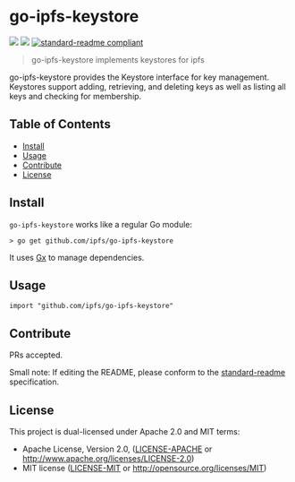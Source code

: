 # go-ipfs-keystore

[![](https://img.shields.io/badge/made%20by-Protocol%20Labs-blue.svg?style=flat-square)](http://ipn.io)
[![](https://img.shields.io/badge/project-IPFS-blue.svg?style=flat-square)](http://ipfs.io/)
[![standard-readme compliant](https://img.shields.io/badge/standard--readme-OK-green.svg?style=flat-square)](https://github.com/RichardLitt/standard-readme)

> go-ipfs-keystore implements keystores for ipfs

go-ipfs-keystore provides the Keystore interface for key management.  Keystores support adding, retrieving, and deleting keys as well as listing all keys and checking for membership.

## Table of Contents

- [Install](#install)
- [Usage](#usage)
- [Contribute](#contribute)
- [License](#license)

## Install

`go-ipfs-keystore` works like a regular Go module:
```
> go get github.com/ipfs/go-ipfs-keystore
```

It uses [Gx](https://github.com/whyrusleeping/gx) to manage dependencies.

## Usage
```
import "github.com/ipfs/go-ipfs-keystore"
```

## Contribute

PRs accepted.

Small note: If editing the README, please conform to the [standard-readme](https://github.com/RichardLitt/standard-readme) specification.

## License

This project is dual-licensed under Apache 2.0 and MIT terms:

- Apache License, Version 2.0, ([LICENSE-APACHE](LICENSE-APACHE) or http://www.apache.org/licenses/LICENSE-2.0)
- MIT license ([LICENSE-MIT](LICENSE-MIT) or http://opensource.org/licenses/MIT)
